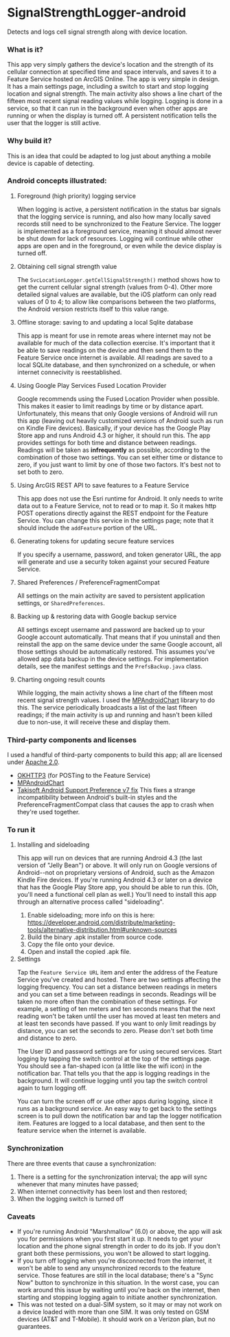 # SignalStrengthLogger-android
Detects and logs cell signal strength along with device location.


### What is it?
This app very simply gathers the device's location and the strength of its
cellular connection at specified time and space intervals,
and saves it to a Feature Service hosted on ArcGIS Online.
The app is very simple in design. It has a main settings page, including a switch to
    start and stop logging location and signal strength. The main activity also
    shows a line chart of the fifteen most recent signal reading values while logging.
    Logging is done in a service, so that it can run in the background even when
    other apps are running or when the display is turned off. A persistent
    notification tells the user that the logger is still active.
### Why build it?
This is an idea that could be adapted to log just about anything a mobile device is capable
of detecting.
### Android concepts illustrated:
1. Foreground (high priority) logging service<p/>
    When logging is active, a persistent notification in the status bar signals
    that the logging service is running, and also how many locally saved records
    still need to be synchronized to the Feature Service.
    The logger is implemented as a foreground
    service, meaning it should almost never be shut down for lack of resources.
    Logging will continue while other apps are open and in the foreground, or even
    while the device display is turned off.
1. Obtaining cell signal strength value<p/>
    The `SvcLocationLogger.getCellSignalStrength()` method shows how to get the
    current cellular signal strength (values from 0-4). Other more detailed signal
    values are available, but the iOS platform can only read values of 0 to 4; to
    allow like comparisons between the two platforms, the Android version restricts itself
    to this value range.
1. Offline storage: saving to and updating a local Sqlite database<p/>
    This app is meant for use in remote areas where internet may not be available for
    much of the data collection exercise. It's important that it be able to save readings
    on the device and then send them to the Feature Service once internet is available.
    All readings are saved to a local SQLite database, and then synchronized on a schedule,
    or when internet connecivity is reestablished.
1. Using Google Play Services Fused Location Provider<p/>
    Google recommends using the Fused Location Provider when possible. This makes it
    easier to limit readings by time or by distance apart. Unfortunately, this means
    that only Google versions of Android will run this app (leaving out heavily
    customized versions of Android such as run on Kindle Fire devices). Basically, if
    your device has the Google Play Store app and runs Android 4.3 or higher, it should
    run this.
    The app provides settings for both time and distance between readings. Readings will be taken
    as **infrequently** as possible, according to the combination of those two settings.
    You can set either time or distance to zero, if you just want to limit by one of those
    two factors. It's best not to set both to zero.
1. Using ArcGIS REST API to save features to a Feature Service<p/>
    This app does not use the Esri runtime for Android. It only needs to write data
    out to a Feature Service, not to read or to map it. So it makes http POST operations
    directly against the REST endpoint for the Feature Service. You can change this
    service in the settings page; note that it should include the `addFeature` portion of
    the URL.
1. Generating tokens for updating secure feature services<p/>
    If you specify a username, password,
    and token generator URL, the app will generate and use a security token against
     your secured Feature Service.
1. Shared Preferences / PreferenceFragmentCompat<p/>
    All settings on the main activity are saved to persistent application settings,
    or `SharedPreferences`.
1. Backing up & restoring data with Google backup service<p/>
    All settings except username and password are backed up to your Google account automatically.
    That means that if you uninstall and then reinstall the app on the same device
    under the same Google account, all those settings should be automatically restored.
    This assumes you've allowed app data backup in the device settings. For implementation
    details, see the manifest settings and the `PrefsBackup.java` class.
1. Charting ongoing result counts<p/>
    While logging, the main activity shows a line chart of the fifteen most recent signal
    strength values. I used the [MPAndroidChart](https://github.com/PhilJay/MPAndroidChart) library
    to do this. The service periodically broadcasts a list of the last fifteen readings;
     if the main activity is up and running and hasn't been killed due to non-use, it will
     receive these and display them.
### Third-party components and licenses
I used a handful of third-party components to build this app; all are licensed under
[Apache 2.0](https://www.apache.org/licenses/LICENSE-2.0).
* [OKHTTP3](https://github.com/square/okhttp/tree/master/okhttp/src/main/java/okhttp3) (for POSTing
to the Feature Service)
* [MPAndroidChart](https://github.com/PhilJay/MPAndroidChart)
* [Takisoft Android Support Preference v7 fix](https://github.com/Gericop/Android-Support-Preference-V7-Fix)
This fixes a strange incompatibility between Android's built-in styles and the
PreferenceFragmentCompat class that causes the app to crash when they're used together.
### To run it
1. Installing and sideloading<p/>
    This app will run on devices that are running Android 4.3 (the last version of "Jelly Bean") or above. It will only run on Google versions of Android--not on proprietary versions of Android, such as the Amazon Kindle Fire devices. If you're running Android 4.3 or later on a device that has the Google Play Store app, you should be able to run this. (Oh, you'll need a functional cell plan as well.)
 You'll need to install this app through an alternative process called "sideloading".
    1. Enable sideloading; more info on this is here: https://developer.android.com/distribute/marketing-tools/alternative-distribution.html#unknown-sources
    1. Build the binary .apk installer from source code.
    1. Copy the file onto your device.
    1. Open and install the copied .apk file.
1. Settings<p/>
    Tap the `Feature Service URL` item and enter the address of the Feature Service you've created and hosted.
    There are two settings affecting the logging frequency. You can set a distance between
    readings in meters and you can set a time between readings in seconds.
    Readings will be taken no more often than the combination of these settings.
    For example, a setting of ten meters and ten seconds means that the next reading
    won't be taken until the user has moved at least ten meters and at least ten seconds
    have passed. If you want to only limit readings by distance, you can set the
    seconds to zero. Please don't set both time and distance to zero.<p/>
    The User ID and password settings are for using secured services.
    Start logging by tapping the switch control at the top of the settings page. You should
    see a fan-shaped icon (a little like the wifi icon) in the notification bar.
    That tells you that the app is logging readings in the background.
    It will continue logging until you tap the switch control again to turn logging off.<p/>
    You can turn the screen off or use other apps during logging, since it runs as a
    background service. An easy way to get back to the settings screen is to pull down
    the notification bar and tap the logger notification item.
    Features are logged to a local database, and then sent to the feature service when
    the internet is available.
### Synchronization
There are three events that cause a synchronization:
1. There is a setting for the synchronization interval; the app will sync whenever
that many minutes have passed;
1. When internet connectivity has been lost and then restored;
1.  When the logging switch is turned off
### Caveats
* If you're running Android "Marshmallow" (6.0) or above, the app will ask you for
permissions when you first start it up. It needs to get your location and the phone
signal strength in order to do its job. If you don't grant both these permissions,
you won't be allowed to start logging.
* If you turn off logging when you're disconnected from the internet,
it won't be able to send any unsynchronized records to the feature service.
Those features are still in the local database; there's a "Sync Now" button
to synchronize in this situation. In the worst case, you can work around this issue
by waiting until you're back on the internet, then starting and stopping logging
again to initiate another synchronization.
* This was not tested on a dual-SIM system, so it may or may not work on a device
loaded with more than one SIM. It was only tested on GSM devices (AT&T and T-Mobile).
It should work on a Verizon plan, but no guarantees.